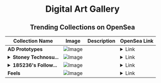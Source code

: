 <div align="center">

# Digital Art Gallery

## Trending Collections on OpenSea

| Collection Name                       | Image                                                                                     | Description                       | OpenSea Link                                                                                          |
|---------------------------------------|-------------------------------------------------------------------------------------------|-----------------------------------|--------------------------------------------------------------------------------------------------------|
| **AD Prototypes** | ![Image](https://i.seadn.io/s/raw/files/24ef89684185c1d1f331c93e4466d554.png?w=500&auto=format?w=200&auto=format) |  | <details><summary>Link</summary>[AD Prototypes](https://opensea.io/collection/ad-prototypes)</details> |
| **<details><summary>Stoney Technosu...</summary>Stoney Technosuit</details>** | ![Image](https://i.seadn.io/s/raw/files/5b5c032fc58b4e3d2e8f1aa4a4f86816.png?w=500&auto=format?w=200&auto=format) |  | <details><summary>Link</summary>[Stoney Technosuit](https://opensea.io/collection/stoney-technosuit)</details> |
| **<details><summary>185236's Follow...</summary>185236's Follower</details>** | ![Image](https://i.seadn.io/s/raw/files/19f9f090920392cc3650cbdf4361755b.png?w=500&auto=format?w=200&auto=format) |  | <details><summary>Link</summary>[185236's Follower](https://opensea.io/collection/185236-s-follower)</details> |
| **Feels** | ![Image](https://i.seadn.io/s/raw/files/0f3acaaabd70a18d3cd843cf8e2c99e8.jpg?w=500&auto=format?w=200&auto=format) |  | <details><summary>Link</summary>[Feels](https://opensea.io/collection/feels-30)</details> |

</div>